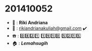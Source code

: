 # 201410052
+ :boy: : **Riki Andriana**  
+ :email: : rikiandrianakuliah@gmail.com :heavy_check_mark:
+ :phone: : :zero::eight::two::one: :one::nine::one::zero: :five::two::one::five:
+ :house: : ***Lemahsugih***
